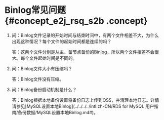 # Binlog常见问题 {#concept_e2j_rsq_s2b .concept}

1.  问：Binlog文件记录的开始时间与结束时间中，有两个文件相差不大，为什么出现这种情况？每个文件的起始时间都是连续的吗？

    答：这两个文件分别是从主、备节点备份的Binlog，所以两个文件相差不会很大。每个文件起始时间是不同的。

2.  问：Binlog文件大小有压缩吗？

    答：Binlog文件没有压缩。

3.  问：Binlog备份启动机制是什么？

    答：Binlog根据本地备份设置将备份日志上传到OSS，并清理本地日志。详情请参见[MySQL设置本地Binlog](../../../../intl.zh-CN/RDS for MySQL 用户指南/备份数据/MySQL设置本地Binlog.md#)。


